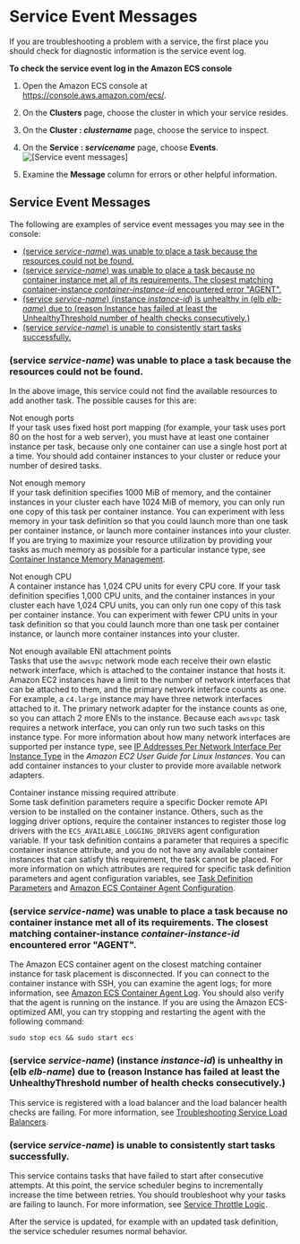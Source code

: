 # Service Event Messages<a name="service-event-messages"></a>

If you are troubleshooting a problem with a service, the first place you should check for diagnostic information is the service event log\.

**To check the service event log in the Amazon ECS console**

1. Open the Amazon ECS console at [https://console\.aws\.amazon\.com/ecs/](https://console.aws.amazon.com/ecs/)\.

1. On the **Clusters** page, choose the cluster in which your service resides\.

1. On the **Cluster : *clustername*** page, choose the service to inspect\.

1. On the **Service : *servicename*** page, choose **Events**\.  
![\[Service event messages\]](http://docs.aws.amazon.com/AmazonECS/latest/developerguide/images/events.png)

1. Examine the **Message** column for errors or other helpful information\.

## Service Event Messages<a name="service-event-messages-list"></a>

The following are examples of service event messages you may see in the console:
+ [\(service *service\-name*\) was unable to place a task because the resources could not be found\.](#service-event-messages-1)
+ [\(service *service\-name*\) was unable to place a task because no container instance met all of its requirements\. The closest matching container\-instance *container\-instance\-id* encountered error "AGENT"\.](#service-event-messages-2)
+ [\(service *service\-name*\) \(instance *instance\-id*\) is unhealthy in \(elb *elb\-name*\) due to \(reason Instance has failed at least the UnhealthyThreshold number of health checks consecutively\.\)](#service-event-messages-3)
+ [\(service *service\-name*\) is unable to consistently start tasks successfully\.](#service-event-messages-4)

### \(service *service\-name*\) was unable to place a task because the resources could not be found\.<a name="service-event-messages-1"></a>

In the above image, this service could not find the available resources to add another task\. The possible causes for this are:

Not enough ports  
If your task uses fixed host port mapping \(for example, your task uses port 80 on the host for a web server\), you must have at least one container instance per task, because only one container can use a single host port at a time\. You should add container instances to your cluster or reduce your number of desired tasks\.

Not enough memory  
If your task definition specifies 1000 MiB of memory, and the container instances in your cluster each have 1024 MiB of memory, you can only run one copy of this task per container instance\. You can experiment with less memory in your task definition so that you could launch more than one task per container instance, or launch more container instances into your cluster\.  
If you are trying to maximize your resource utilization by providing your tasks as much memory as possible for a particular instance type, see [Container Instance Memory Management](memory-management.md)\.

Not enough CPU  
A container instance has 1,024 CPU units for every CPU core\. If your task definition specifies 1,000 CPU units, and the container instances in your cluster each have 1,024 CPU units, you can only run one copy of this task per container instance\. You can experiment with fewer CPU units in your task definition so that you could launch more than one task per container instance, or launch more container instances into your cluster\.

Not enough available ENI attachment points  
Tasks that use the `awsvpc` network mode each receive their own elastic network interface, which is attached to the container instance that hosts it\. Amazon EC2 instances have a limit to the number of network interfaces that can be attached to them, and the primary network interface counts as one\. For example, a `c4.large` instance may have three network interfaces attached to it\. The primary network adapter for the instance counts as one, so you can attach 2 more ENIs to the instance\. Because each `awsvpc` task requires a network interface, you can only run two such tasks on this instance type\. For more information about how many network interfaces are supported per instance type, see [IP Addresses Per Network Interface Per Instance Type](https://docs.aws.amazon.com/AWSEC2/latest/UserGuide/using-eni.html) in the *Amazon EC2 User Guide for Linux Instances*\. You can add container instances to your cluster to provide more available network adapters\.

Container instance missing required attribute  
Some task definition parameters require a specific Docker remote API version to be installed on the container instance\. Others, such as the logging driver options, require the container instances to register those log drivers with the `ECS_AVAILABLE_LOGGING_DRIVERS` agent configuration variable\. If your task definition contains a parameter that requires a specific container instance attribute, and you do not have any available container instances that can satisfy this requirement, the task cannot be placed\. For more information on which attributes are required for specific task definition parameters and agent configuration variables, see [Task Definition Parameters](task_definition_parameters.md) and [Amazon ECS Container Agent Configuration](ecs-agent-config.md)\.

### \(service *service\-name*\) was unable to place a task because no container instance met all of its requirements\. The closest matching container\-instance *container\-instance\-id* encountered error "AGENT"\.<a name="service-event-messages-2"></a>

The Amazon ECS container agent on the closest matching container instance for task placement is disconnected\. If you can connect to the container instance with SSH, you can examine the agent logs; for more information, see [Amazon ECS Container Agent Log](logs.md#agent-logs)\. You should also verify that the agent is running on the instance\. If you are using the Amazon ECS\-optimized AMI, you can try stopping and restarting the agent with the following command:

```
sudo stop ecs && sudo start ecs
```

### \(service *service\-name*\) \(instance *instance\-id*\) is unhealthy in \(elb *elb\-name*\) due to \(reason Instance has failed at least the UnhealthyThreshold number of health checks consecutively\.\)<a name="service-event-messages-3"></a>

This service is registered with a load balancer and the load balancer health checks are failing\. For more information, see [Troubleshooting Service Load Balancers](troubleshoot-service-load-balancers.md)\.

### \(service *service\-name*\) is unable to consistently start tasks successfully\.<a name="service-event-messages-4"></a>

This service contains tasks that have failed to start after consecutive attempts\. At this point, the service scheduler begins to incrementally increase the time between retries\. You should troubleshoot why your tasks are failing to launch\. For more information, see [Service Throttle Logic](service-throttle-logic.md)\.

After the service is updated, for example with an updated task definition, the service scheduler resumes normal behavior\.